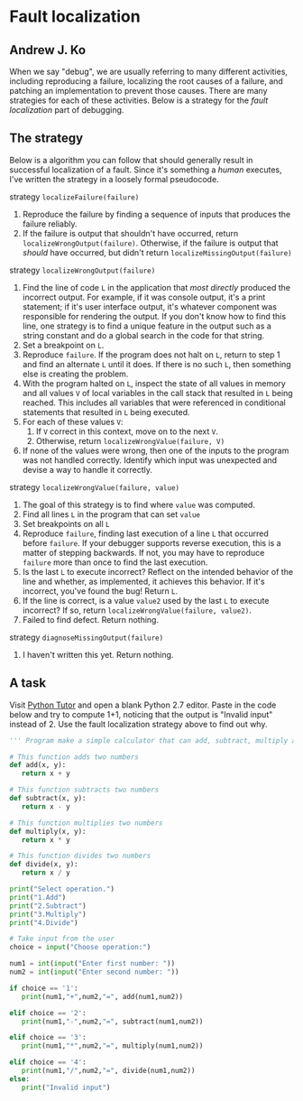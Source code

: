 # Fault localization
## Andrew J. Ko

When we say "debug", we are usually referring to many different activities, including reproducing a failure, localizing the root causes of a failure, and patching an implementation to prevent those causes. There are many strategies for each of these activities. Below is a strategy for the *fault localization* part of debugging.

## The strategy

Below is a algorithm you can follow that should generally result in successful localization of a fault. Since it's something a _human_ executes, I've written the strategy in a loosely formal pseudocode. 

strategy `localizeFailure(failure)`

1. Reproduce the failure by finding a sequence of inputs that produces the failure reliably.
2. If the failure is output that shouldn't have occurred, return `localizeWrongOutput(failure)`. Otherwise, if the failure is output that _should_ have occurred, but didn't return `localizeMissingOutput(failure)`

strategy `localizeWrongOutput(failure)`

1. Find the line of code `L` in the application that _most directly_ produced the incorrect output. For example, if it was console output, it's a print statement; if it's user interface output, it's whatever component was responsible for rendering the output. If you don't know how to find this line, one strategy is to find a unique feature in the output such as a string constant and do a global search in the code for that string.
2. Set a breakpoint on `L`.
3. Reproduce `failure`. If the program does not halt on `L`, return to step 1 and find an alternate `L` until it does. If there is no such `L`, then something else is creating the problem.
4. With the program halted on `L`, inspect the state of all values in memory and all values `V` of local variables in the call stack that resulted in `L` being reached. This includes all variables that were referenced in conditional statements that resulted in `L` being executed.
5. For each of these values `V`:
	1. If `V` correct in this context, move on to the next `V`.
	2. Otherwise, return `localizeWrongValue(failure, V)`
6. If none of the values were wrong, then one of the inputs to the program was not handled correctly. Identify which input was unexpected and devise a way to handle it correctly.

strategy `localizeWrongValue(failure, value)`

1. The goal of this strategy is to find where `value` was computed.
2. Find all lines `L` in the program that can set `value`
3. Set breakpoints on all `L`
4. Reproduce `failure`, finding last execution of a line `L` that occurred before `failure`. If your debugger supports reverse execution, this is a matter of stepping backwards. If not, you may have to reproduce `failure` more than once to find the last execution.
5. Is the last `L` to execute incorrect? Reflect on the intended behavior of the line and whether, as implemented, it achieves this behavior. If it's incorrect, you've found the bug! Return `L`. 
6. If the line is correct, is a value `value2` used by the last `L` to execute incorrect? If so, return `localizeWrongValue(failure, value2)`.
7. Failed to find defect. Return nothing.

strategy `diagnoseMissingOutput(failure)`

1. I haven't written this yet. Return nothing.


## A task

Visit [Python Tutor](http://www.pythontutor.com) and open a blank Python 2.7 editor. Paste in the code below and try to compute 1+1, noticing that the output is "Invalid input" instead of 2. Use the fault localization strategy above to find out why.

```python
''' Program make a simple calculator that can add, subtract, multiply and divide using functions '''

# This function adds two numbers
def add(x, y):
   return x + y

# This function subtracts two numbers
def subtract(x, y):
   return x - y

# This function multiplies two numbers
def multiply(x, y):
   return x * y

# This function divides two numbers
def divide(x, y):
   return x / y

print("Select operation.")
print("1.Add")
print("2.Subtract")
print("3.Multiply")
print("4.Divide")

# Take input from the user
choice = input("Choose operation:")

num1 = int(input("Enter first number: "))
num2 = int(input("Enter second number: "))

if choice == '1':
   print(num1,"+",num2,"=", add(num1,num2))

elif choice == '2':
   print(num1,"-",num2,"=", subtract(num1,num2))

elif choice == '3':
   print(num1,"*",num2,"=", multiply(num1,num2))

elif choice == '4':
   print(num1,"/",num2,"=", divide(num1,num2))
else:
   print("Invalid input")
```
